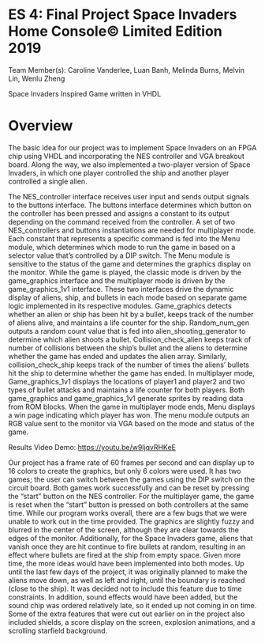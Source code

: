 # ES 4: Final Project Space Invaders Home Console© Limited Edition 2019 
 
Team Member(s): Caroline Vanderlee, Luan Banh, Melinda Burns, Melvin Lin, Wenlu Zheng 

Space Invaders Inspired Game written in VHDL
# Overview 
 
The basic idea for our project was to implement Space Invaders on an FPGA chip using VHDL and incorporating the NES controller and VGA breakout board. Along the way, we also implemented a two-player version of Space Invaders, in which one player controlled the ship and another player controlled a single alien. 

The NES_controller interface receives user input and sends output signals to the buttons interface. The buttons interface determines which button on the controller has been pressed and assigns a constant to its output depending on the command received from the controller. A set of two NES_controllers and buttons instantiations are needed for multiplayer mode. Each constant that represents a specific command is fed into the Menu module, which determines which mode to run the game in based on a selector value that’s controlled by a DIP switch. The Menu module is sensitive to the status of the game and determines the graphics display on the monitor.  While the game is played, the classic mode is driven by the game_graphics interface and the multiplayer mode is driven by the game_graphics_1v1 interface. These two interfaces drive the dynamic display of aliens, ship, and bullets in each mode based on separate game logic implemented in its respective modules. Game_graphics detects whether an alien or ship has been hit by a bullet, keeps track of the number of aliens alive, and maintains a life counter for the ship. Random_num_gen outputs a random count value that is fed into alien_shooting_generator to determine which alien shoots a bullet.  Collision_check_alien keeps track of number of collisions between the ship’s bullet and the aliens to determine whether the game has ended and updates the alien array. 
Similarly, collision_check_ship keeps track of the number of times the aliens’ bullets hit the ship to determine whether the game has ended.  In multiplayer mode, Game_graphics_1v1 displays the locations of player1 and player2 and two types of bullet attacks and maintains a life counter for both players. Both game_graphics and game_graphics_1v1 generate sprites by reading data from ROM blocks. When the game in multiplayer mode ends, Menu displays a win page indicating which player has won. The menu module outputs an RGB value sent to the monitor via VGA based on the mode and status of the game.  

Results Video Demo: https://youtu.be/w9ljqvRHKeE
 
Our project has a frame rate of 60 frames per second and can display up to 16 colors to create the graphics, but only 6 colors were used. It has two games; the user can switch between the games using the DIP switch on the circuit board. Both games work successfully and can be reset by pressing the “start” button on the NES controller. For the multiplayer game, the game is reset when the “start” button is pressed on both controllers at the same time.  While our program works overall, there are a few bugs that we were unable to work out in the time provided. The graphics are slightly fuzzy and blurred in the center of the screen, although they are clear towards the edges of the monitor. Additionally, for the Space Invaders game, aliens that vanish once they are hit continue to fire bullets at random, resulting in an effect where bullets are fired at the ship from empty space. Given more time, the more ideas would have been implemented into both modes. Up until the last few days of the project, it was originally planned to make the aliens move down, as well as left and right, until the boundary is reached (close to the ship). It was decided not to include this feature due to time constraints. In addition, sound effects would have been added, but the sound chip was ordered relatively late, so it ended up not coming in on time. Some of the extra features that were cut 
out earlier on in the project also included shields, a score display on the screen, explosion animations, and a scrolling starfield background.  
 
